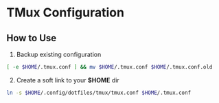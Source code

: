 # TMux Configuration

## How to Use

1. Backup existing configuration

```bash
[ -e $HOME/.tmux.conf ] && mv $HOME/.tmux.conf $HOME/.tmux.conf.old
```

2. Create a soft link to your **$HOME** dir

```bash
ln -s $HOME/.config/dotfiles/tmux/tmux.conf $HOME/.tmux.conf
```
